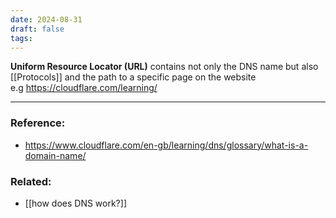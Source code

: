 ```yaml
---
date: 2024-08-31
draft: false
tags:
---
```

**Uniform Resource Locator (URL)** contains not only the DNS name but also [[Protocols]] and the path to a specific page on the website <br> e.g https://cloudflare.com/learning/ 

---
### Reference:
- https://www.cloudflare.com/en-gb/learning/dns/glossary/what-is-a-domain-name/

### Related:
- [[how does DNS work?]]